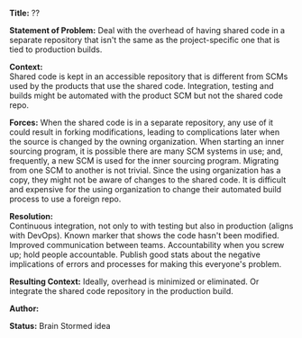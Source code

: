 **Title:** ??  

**Statement of Problem:** Deal with the overhead of having shared code in a separate repository that isn't the same as the project-specific one that is tied to production builds.   

**Context:**   
Shared code is kept in an accessible repository that is different from SCMs used by the products that use the shared code. Integration, testing and builds might be automated with the product SCM but not the shared code repo. 

**Forces:**
When the shared code is in a separate repository, any use of it could result in forking modifications, leading to complications later when the source is changed by the owning organization. When starting an inner sourcing program, it is possible there are many SCM systems in use; and, frequently, a new SCM is used for the inner sourcing program. Migrating from one SCM to another is not trivial. Since the using organization has a copy, they might not be aware of changes to the shared code. It is difficult and expensive for the using organization to change their automated build process to use a foreign repo.   

**Resolution:**   
Continuous integration, not only to with testing but also in production (aligns with DevOps). Known marker that shows the code hasn't been modified. Improved communication between teams. Accountability when you screw up; hold people accountable. Publish good stats about the negative implications of errors and processes for making this everyone's problem.  

**Resulting Context:**
Ideally, overhead is minimized or eliminated. Or integrate the shared code repository in the production build.  

**Author:**  

**Status:** Brain Stormed idea  
